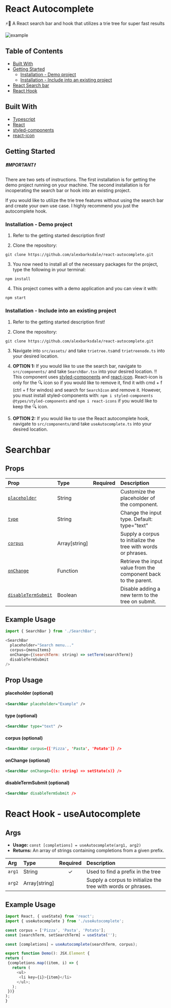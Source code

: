 # React Autocomplete
⚡️🌳 A React search bar and hook that utilizes a trie tree for super fast results

![example](https://media.giphy.com/media/WrxMOJui4l7RfmfczK/giphy.gif)

## Table of Contents
* [Built With](#built-with)
* [Getting Started](#getting-started)
  * [Installation - Demo project](#demo-project)
  * [Installation - Include into an existing project](#existing-project)
* [React Search bar](#react-search-bar)
* [React Hook](#react-hook)

## Built With
* [Typescript](https://www.typescriptlang.org/)
* [React](https://reactjs.org/)
* [styled-components](https://styled-components.com/)
* [react-icon](https://www.npmjs.com/package/react-icons)

## Getting Started
#####  ❗️IMPORTANT❗️
There are two sets of instructions. The first installation is for getting the demo project running on your machine. The second installation is for incoperating the search bar or hook into an existing project.

If you would like to utilize the trie tree features without using the search bar and create your own use case. I highly recommend you just the autocomplete hook.

<a name="demo-project"></a>

### Installation - Demo project
1. Refer to the getting started description first!

2. Clone the repository:

```
git clone https://github.com/alexbarksdale/react-autocomplete.git
```

3. You now need to install all of the necessary packages for the project, type the following in your terminal:

```
npm install
```

4. This project comes with a demo application and you can view it with: 

```
npm start
```
<a name="existing-project"></a>

### Installation - Include into an existing project
1. Refer to the getting started description first!

2. Clone the repository:

```
git clone https://github.com/alexbarksdale/react-autocomplete.git
```

3. Navigate into `src/assets/` and take `trietree.ts`and `trietreenode.ts` into your desired location.

4. **OPTION 1:** If you would like to use the search bar, navigate to `src/components/` and take `SearchBar.tsx` into your desired location. ‼️ This component uses [styled-components](https://styled-components.com/)  and [react-icon](https://www.npmjs.com/package/react-icons). React-icon is only for the 🔍 icon so if you would like to remove it, find it with cmd + f (ctrl + f for windos) and search for `SearchIcon` and remove it. However, you must install styled-components with: 
`npm i styled-components @types/styled-components`
and `npm i react-icons` if you would like to keep the 🔍 icon.

5. **OPTION 2:** If you would like to use the React autocomplete hook, navigate to `src/components/`and take `useAutocomplete.ts` into your desired location.

<a name="react-search-bar"></a>

# Searchbar

## Props

| Prop                                                                   | Type     |                     Required                     | Description                                                                                                                                                                                           |
| :--------------------------------------------------------------------- | :------- | :----------------------------------------------: | :---------------------------------------------------------------------------------------------------------------------------------------------------------------------------------------------------- |
| [`placeholder`](#placeholder-prop)                                     | String    |                                                 | Customize the placeholder of the component.                                                                                                              |
| [`type`](#type-prop)                                     | String    |                                                 | Change the input type. Default: type="text"
| [`corpus`](#corpus-prop)                                     | Array[string]    |                                                 | Supply a corpus to initialize the tree with words or phrases.
| [`onChange`](#onchange-prop)                                     | Function    |                                                 | Retrieve the input value from the component back to the parent.
| [`disableTermSubmit`](#disabletermsubmit-prop)                                     | Boolean    |                                                 | Disable adding a new term to the tree on submit.

## Example Usage
```js
import { SearchBar } from './SearchBar';

<SearchBar 
  placeholder="Search menu..." 
  corpus={menuItems} 
  onChange={(searchTerm: string) => setTerm(searchTerm)}
  disableTermSubmit 
/>
```

## Prop Usage
<a name="placeholder-prop"></a>

#### placeholder (optional)
```xml
<SearchBar placeholder="Example" />

```

<a name="type-prop"></a>

#### type (optional)
```xml
<SearchBar type="text" />

```

<a name="corpus-prop"></a>

#### corpus (optional)
```xml
<SearchBar corpus={['Pizza', 'Pasta', 'Potato']} />

```

<a name="onchange-prop"></a>

#### onChange (optional)
```xml
<SearchBar onChange={(s: string) => setState(s)} />

```
<a name="disabletermsubmit-prop"></a>

#### disableTermSubmit (optional)
```xml
<SearchBar disableTermSubmit />

```
<a name="react-hook"></a>

# React Hook - useAutocomplete
## Args
* **Usage:** `const [completions] = useAutocomplete(arg1, arg2)`
* **Returns:** An array of strings containing completions from a given prefix.

| Arg                                                                   | Type     |                     Required                     | Description                                                                                                                                                                                           |
| :--------------------------------------------------------------------- | :------- | :----------------------------------------------: | :---------------------------------------------------------------------------------------------------------------------------------------------------------------------------------------------------- |
| `arg1`                                   | String    |      ✓                                           | Used to find a prefix in the tree                                                                                                              |
| `arg2`                                   | Array[string]    |                                                 | Supply a corpus to initialize the tree with words or phrases.

## Example Usage
```js
import React, { useState} from 'react';
import { useAutocomplete } from './useAutocomplete';

const corpus = ['Pizza', 'Pasta', 'Potato'];
const [searchTerm, setSearchTerm] = useState('');

const [completions] = useAutocomplete(searchTerm, corpus);

export function Demo(): JSX.Element {
return (
 {completions.map((item, i) => {
   return (
     <ul>
	  <li key={i}>{item}</li>   
     </ul>;
   );
 })}
);
}
```
